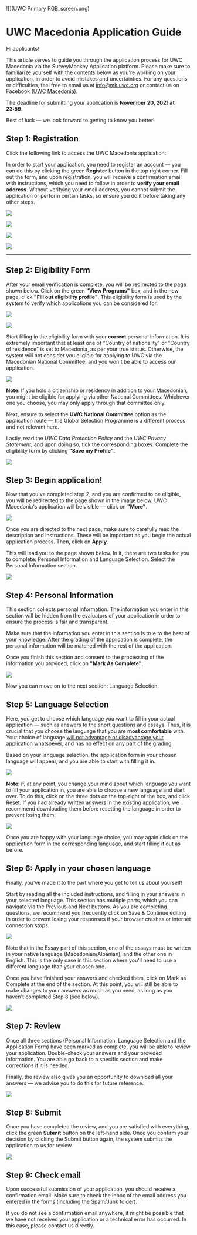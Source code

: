 ![](UWC Primary RGB_screen.png)

# UWC Macedonia Application Guide



Hi applicants!



This article serves to guide you through the application process for UWC Macedonia via the SurveyMonkey Application platform. Please make sure to familiarize yourself with the contents below as you're working on your application, in order to avoid mistakes and uncertainties. For any questions or difficulties, feel free to email us at info@mk.uwc.org or contact us on Facebook ([UWC Macedonia](https://www.facebook.com/uwcmacedonia/)).

The deadline for submitting your application is **November 20, 2021 at 23:59**. 

Best of luck &mdash; we look forward to getting to know you better!



## Step 1: Registration

Click the following link to access the UWC Macedonia application:

[](https://apply.uwc.org/prog/uwc_macedonia_application_national_committee_selection "Link to application")

In order to start your application, you need to register an account &mdash; you can do this by clicking the green **Register** button in the top right corner. Fill out the form, and upon registration, you will receive a confirmation email with instructions, which you need to follow in order to **verify your email address**. Without verifying your email address, you cannot submit the application or perform certain tasks, so ensure you do it before taking any other steps.

![](Screenshot_1.png)

![](Screenshot_2.png)

![](Screenshot_3.png)

![](Screenshot_4.png)

---

## Step 2: Eligibility Form

After your email verification is complete, you will be redirected to the page shown below. Click on the green **"View Programs"** box, and in the new page, click **"Fill out eligibility profile"**. This eligibility form is used by the system to verify which applications you can be considered for.

![](Screenshot_5.png)

![](Screenshot_6.png)

Start filling in the eligibility form with your **correct** personal information. It is extremely important that at least one of "Country of nationality" or "Country of residence" is set to Macedonia, as per your true status. Otherwise, the system will not consider you eligible for applying to UWC via the Macedonian National Committee, and you won't be able to access our application.

![](Screenshot_7.png)

**Note**: If you hold a citizenship or residency in addition to your Macedonian, you might be eligible for applying via other National Committees. Whichever one you choose, you may only apply through that committee only.

Next, ensure to select the **UWC National Committee** option as the application route &mdash; the Global Selection Programme is a different process and not relevant here.

Lastly, read the *UWC Data Protection Policy* and the *UWC Privacy Statement*, and upon doing so, tick the corresponding boxes. Complete the eligibility form by clicking **"Save my Profile"**.

![](Screenshot_8.png)

## Step 3: Begin application!

Now that you've completed step 2, and you are confirmed to be eligible, you will be redirected to the page shown in the image below. UWC Macedonia's application will be visible &mdash; click on **"More"**. 

![](Screenshot_9.png)

Once you are directed to the next page, make sure to carefully read the description and instructions. These will be important as you begin the actual application process. Then, click on **Apply**.

This will lead you to the page shown below. In it, there are two tasks for you to complete: Personal Information and Language Selection. Select the Personal Information section.

![](Screenshot_10.png)

## Step 4: Personal Information

This section collects personal information. The information you enter in this section will be hidden from the evaluators of your application in order to ensure the process is fair and transparent. 

Make sure that the information you enter in this section is true to the best of your knowledge. After the grading of the application is complete, the personal information will be matched with the rest of the application. 

Once you finish this section and consent to the processing of the information you provided, click on **"Mark As Complete"**.

![](Screenshot_11.png)

Now you can move on to the next section: Language Selection.

## Step 5: Language Selection

Here, you get to choose which language you want to fill in your actual application &mdash; such as answers to the short questions and essays. Thus, it is crucial that you choose the language that you are **most comfortable** with. Your choice of language <u>will not advantage or disadvantage your application whatsoever,</u> and has no effect on any part of the grading.

Based on your language selection, the application form in your chosen language will appear, and you are able to start with filling it in.

![](Screenshot_12.png)

**Note**: if, at any point, you change your mind about which language you want to fill your application in, you are able to choose a new language and start over. To do this, click on the three dots on the top-right of the box, and click Reset. If you had already written answers in the existing application, we recommend downloading them before resetting the language in order to prevent losing them.

![](Screenshot_13.png)

Once you are happy with your language choice, you may again click on the application form in the corresponding language, and start filling it out as before.

## Step 6: Apply in your chosen language

Finally, you've made it to the part where you get to tell us about yourself!

Start by reading all the included instructions, and filling in your answers in your selected language. This section has multiple parts, which you can navigate via the Previous and Next buttons. As you are completing questions, we recommend you frequently click on Save & Continue editing in order to prevent losing your responses if your browser crashes or internet connection stops.

![](Screenshot_18.png)

Note that in the Essay part of this section, one of the essays must be written in your native language (Macedonian/Albanian), and the other one in English. This is the only case in this section where you'll need to use a different language than your chosen one.

Once you have finished your answers and checked them, click on Mark as Complete at the end of the section. At this point, you will still be able to make changes to your answers as much as you need, as long as you haven't completed Step 8 (see below).

![](Screenshot_14.png)

## Step 7: Review

Once all three sections (Personal Information, Language Selection and the Application Form) have been marked as complete, you will be able to review your application. Double-check your answers and your provided information. You are able go back to a specific section and make corrections if it is needed.

Finally, the review also gives you an opportunity to download all your answers &mdash; we advise you to do this for future reference.

![](Screenshot_15.png)

## Step 8: Submit

Once you have completed the review, and you are satisfied with everything, click  the green **Submit** button on the left-hand side. Once you confirm your decision by clicking the Submit button again, the system  submits the application to us for review. 

![](Screenshot_17.png)

## Step 9: Check email

Upon successful submission of your application, you should receive a confirmation email. Make sure to check the inbox of the email address you entered in the forms (including the Spam/Junk folder). 

If you do not see a confirmation email anywhere, it might be possible that we have not received your application or a technical error has occurred. In this case, please contact us directly.

## 
